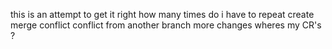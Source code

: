 this is an attempt to get it right
how many times do i have to repeat
create merge conflict
conflict
from another branch
more changes
wheres my CR's ?
